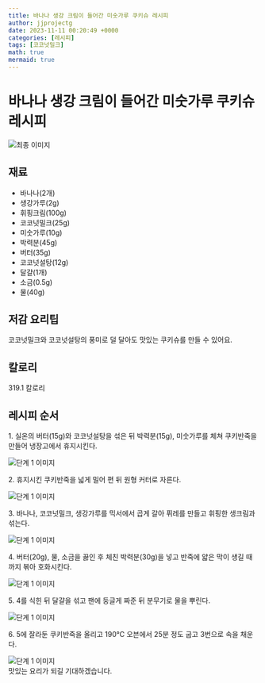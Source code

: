 ```yaml
---
title: 바나나 생강 크림이 들어간 미숫가루 쿠키슈 레시피
author: jjprojectg
date: 2023-11-11 00:20:49 +0000
categories: [레시피]
tags: [코코넛밀크]
math: true
mermaid: true
---
```

<meta name="og:type" content="website"/>
<meta charset="UTF-8"/>
<div class="header">
  <h1>바나나 생강 크림이 들어간 미숫가루 쿠키슈 레시피</h1>
</div>

<div class="container my-4">
  <div class="row">
    <div class="col-12 col-md-6">
      <div class="recipe-image">
        <img src="http://www.foodsafetykorea.go.kr/uploadimg/cook/10_01115_2.png" class="step-image" alt="최종 이미지"/>
      </div>
    </div>
    <div class="col-12 col-md-6">
      <div class="ingredients">
        <h2>재료</h2>
        <ul class="card">
          <li> 바나나(2개) </li>
          <li>  생강가루(2g) </li>
          <li> 휘핑크림(100g) </li>
          <li>  코코넛밀크(25g) </li>
          <li> 미숫가루(10g) </li>
          <li>  박력분(45g) </li>
          <li>  버터(35g) </li>
          <li> 코코넛설탕(12g) </li>
          <li>  달걀(1개) </li>
          <li>  소금(0.5g) </li>
          <li> 물(40g) </li>
</ul>
      </div>
    </div>
    <div class="col-12 col-md-6">
      <div class="ingredients">
        <h2>저감 요리팁</h2>
        <div class="card"> 
          <p>
            코코넛밀크와 코코넛설탕의 풍미로 덜 달아도 맛있는 쿠키슈를 만들 수 있어요.
          </p>
        </div>
      </div>
      <div class="ingredients">
        <h2>칼로리</h2>
        <div class="card"> 
          <p>
            319.1 칼로리
          </p>
        </div>
      </div>
    </div>
  </div>

  <h2 class="my-4">레시피 순서</h2>
  <div class="card recipe-card">
    <div class="card-body recipe-step">
      <p class="card-text step-description">1. 실온의 버터(15g)와 코코넛설탕을 섞은 뒤 박력분(15g), 미숫가루를 체쳐 쿠키반죽을 만들어 냉장고에서 휴지시킨다.</p>
      <img src="http://www.foodsafetykorea.go.kr/uploadimg/cook/20_01115_1.JPG" alt="단계 1 이미지" class="step-image"/>
    </div>
  </div>
  <div class="card recipe-card">
    <div class="card-body recipe-step">
      <p class="card-text step-description">2. 휴지시킨 쿠키반죽을 넓게 밀어 편 뒤 원형 커터로 자른다.</p>
      <img src="http://www.foodsafetykorea.go.kr/uploadimg/cook/20_01115_2.JPG" alt="단계 1 이미지" class="step-image"/>
    </div>
  </div>
  <div class="card recipe-card">
    <div class="card-body recipe-step">
      <p class="card-text step-description">3. 바나나, 코코넛밀크, 생강가루를 믹서에서 곱게 갈아 퓌레를 만들고 휘핑한 생크림과 섞는다.</p>
      <img src="http://www.foodsafetykorea.go.kr/uploadimg/cook/20_01115_3.JPG" alt="단계 1 이미지" class="step-image"/>
    </div>
  </div>
  <div class="card recipe-card">
    <div class="card-body recipe-step">
      <p class="card-text step-description">4. 버터(20g), 물, 소금을 끓인 후 체친 박력분(30g)을 넣고 반죽에 얇은 막이 생길 때 까지 볶아 호화시킨다.</p>
      <img src="http://www.foodsafetykorea.go.kr/uploadimg/cook/20_01115_4.JPG" alt="단계 1 이미지" class="step-image"/>
    </div>
  </div>
  <div class="card recipe-card">
    <div class="card-body recipe-step">
      <p class="card-text step-description">5. 4를 식힌 뒤 달걀을 섞고 팬에 둥글게 짜준 뒤 분무기로 물을 뿌린다.</p>
      <img src="http://www.foodsafetykorea.go.kr/uploadimg/cook/20_01115_5.JPG" alt="단계 1 이미지" class="step-image"/>
    </div>
  </div>
  <div class="card recipe-card">
    <div class="card-body recipe-step">
      <p class="card-text step-description">6. 5에 잘라둔 쿠키반죽을 올리고 190℃ 오븐에서 25분 정도 굽고 3번으로 속을 채운다.</p>
      <img src="http://www.foodsafetykorea.go.kr/uploadimg/cook/20_01115_6.JPG" alt="단계 1 이미지" class="step-image"/>
    </div>
  </div>

</div>
맛있는 요리가 되길 기대하겠습니다.
